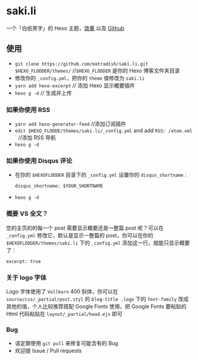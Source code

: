 # saki.li
一个「白纸黑字」的 Hexo 主题，[效果](https://eatradish.github.io) 以及 [Github](https://github.com/eatradish/saki.li)

## 使用
- `git clone https://github.com/eatradish/saki.li.git $HEXO_FLODDER/themes/` 
  //`$HEXO_FLODDER` 是你的 Hexo 博客文件夹目录
- 修改你的 `_config.yml`，把你的 `theme` 值修改为 `saki.li`
- `yarn add hexo-excerpt` // 添加 Hexo 显示概要插件
- `hexo g -d` // 生成并上传

### 如果你使用 RSS
- `yarn add hexo-generator-feed` //添加订阅插件
- `edit $HEXO_FLODDE/themes/saki.li/_config.yml` and add `RSS: /atom.xml` ` //添加 RSS 导航
- `hexo g -d`

### 如果你使用 Disqus 评论
- 在你的 `$HEXOFLODDER` 目录下的 `_config.yml` 设置你的 `disqus_shortname` :
  ```
  disqus_shortname: $YOUR_SHORTNAME
  ```

- `hexo g -d`

### 概要 VS 全文？
您的主页的的每一个 post 需要显示概要还是一整篇 post 呢？可以在 `_config.yml` 修改它，默认是显示一整篇的 post，你可以在你的 `$HEXOFLODDER/themes/saki.li` 下的 `_config.yml` 添加这一行，就能只显示概要了：

```
excerpt: true
```

### 关于 logo 字体
Logo 字体使用了 `Vollkorn` 400 斜体，你可以在 `source/css/_partial/post.styl` 的 `blog-title .logo` 下的 `font-family` 改成其他的值，个人比较推荐搭配 Google Fonts 使用，把 Google Fonts 要粘贴的 Html 代码粘贴在 `layout/_partial/head.ejs` 即可

### Bug

- 请定期使用 `git pull` 来修复可能含有的 Bug
- 欢迎提 Issue / Pull requests
